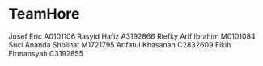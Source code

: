 # TeamHore
Josef Eric A0101106
Rasyid Hafiz A3192866 
Riefky Arif Ibrahim M0101084
Suci Ananda Sholihat M1721795
Arifatul Khasanah C2832609
Fikih Firmansyah C3192855